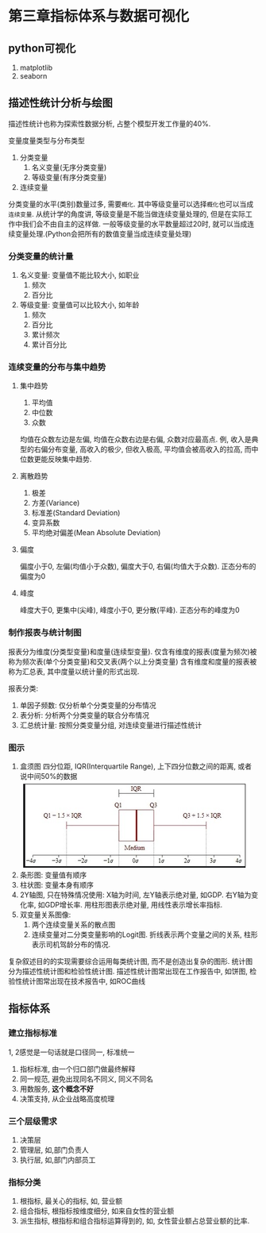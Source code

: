 # 第三章指标体系与数据可视化

## python可视化
1. matplotlib
2. seaborn


## 描述性统计分析与绘图
描述性统计也称为探索性数据分析, 占整个模型开发工作量的40%.

变量度量类型与分布类型
1. 分类变量
    1. 名义变量(无序分类变量)
    2. 等级变量(有序分类变量)
2. 连续变量


分类变量的水平(类别)数量过多, 需要`概化`. 其中等级变量可以选择`概化`也可以当成`连续变量`. 从统计学的角度讲, 等级变量是不能当做连续变量处理的, 但是在实际工作中我们会不由自主的这样做. 一般等级变量的水平数量超过20时, 就可以当成连续变量处理.(Python会把所有的数值变量当成连续变量处理)



### 分类变量的统计量
1. 名义变量: 变量值不能比较大小, 如职业
    1. 频次
    2. 百分比
2. 等级变量: 变量值可以比较大小, 如年龄
    1. 频次
    2. 百分比
    3. 累计频次
    4. 累计百分比

### 连续变量的分布与集中趋势
1. 集中趋势
    1. 平均值
    2. 中位数
    3. 众数

    均值在众数左边是左偏, 均值在众数右边是右偏, 众数对应最高点. 例, 收入是典型的右偏分布变量, 高收入的极少, 但收入极高, 平均值会被高收入的拉高, 而中位数更能反映集中趋势.

2. 离散趋势
    1. 极差
    2. 方差(Variance)
    3. 标准差(Standard Deviation)
    4. 变异系数
    5. 平均绝对偏差(Mean Absolute Deviation)

3. 偏度

    偏度小于0, 左偏(均值小于众数), 偏度大于0, 右偏(均值大于众数). 正态分布的偏度为0

4. 峰度

    峰度大于0, 更集中(尖峰), 峰度小于0, 更分散(平峰). 正态分布的峰度为0


### 制作报表与统计制图
报表分为维度(分类型变量)和度量(连续型变量).
仅含有维度的报表(度量为频次)被称为频次表(单个分类变量)和交叉表(两个以上分类变量)
含有维度和度量的报表被称为汇总表, 其中度量以统计量的形式出现.


报表分类:
1. 单因子频数: 仅分析单个分类变量的分布情况
2. 表分析: 分析两个分类变量的联合分布情况
3. 汇总统计量: 按照分类变量分组, 对连续变量进行描述性统计






### 图示
1. 盒须图
四分位距, IQR(Interquartile Range), 上下四分位数之间的距离, 或者说中间50%的数据
![](./第3章指标体系与数据可视化/1.png)
1. 条形图: 变量值有顺序
2. 柱状图: 变量本身有顺序
3. 2Y轴图, 只在特殊情况使用: X轴为时间, 左Y轴表示绝对量, 如GDP. 右Y轴为变化率, 如GDP增长率. 用柱形图表示绝对量, 用线性表示增长率指标.
4. 双变量关系图像:
    1. 两个连续变量关系的散点图
    2. 连续变量对二分类变量影响的Logit图. 折线表示两个变量之间的关系, 柱形表示司机驾龄分布的情况.




复杂叙述目的的实现需要综合运用每类统计图, 而不是创造出复杂的图形.
统计图分为描述性统计图和检验性统计图. 描述性统计图常出现在工作报告中, 如饼图, 检验性统计图常出现在技术报告中, 如ROC曲线


## 指标体系

### 建立指标标准
1, 2感觉是一句话就是口径同一, 标准统一

1. 指标标准, 由一个归口部门做最终解释
2. 同一规范, 避免出现同名不同义, 同义不同名
3. 用数服务, **这个概念不好**
4. 决策支持, 从企业战略高度梳理


### 三个层级需求
1. 决策层
2. 管理层, 如,部门负责人
3. 执行层, 如,部门内部员工

### 指标分类
1. 根指标, 最关心的指标, 如, 营业额
2. 组合指标, 根指标按维度细分, 如来自女性的营业额
3. 派生指标, 根指标和组合指标运算得到的, 如, 女性营业额占总营业额的比率.